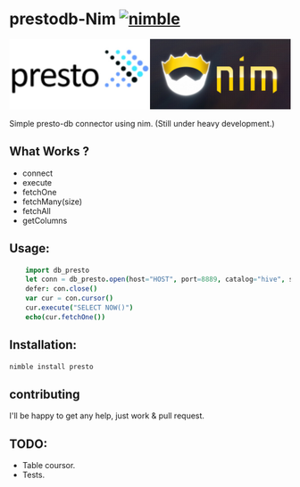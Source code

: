 
# prestodb-Nim [![nimble](https://raw.githubusercontent.com/yglukhov/nimble-tag/master/nimble.png)](https://github.com/yglukhov/nimble-tag)

![alt tag](https://github.com/Bennyelg/nimPresto/blob/master/presto_nim.jpg)

Simple presto-db connector using nim. (Still under heavy development.)

## What Works ?
* connect
* execute
* fetchOne
* fetchMany(size)
* fetchAll
* getColumns

## Usage:

```nim
    import db_presto
    let conn = db_presto.open(host="HOST", port=8889, catalog="hive", schema="dwh", username="benny")
    defer: con.close()
    var cur = con.cursor()
    cur.execute("SELECT NOW()")
    echo(cur.fetchOne())
```

## Installation:

```bash
nimble install presto
```


## contributing 

I'll be happy to get any help, just work & pull request.


## TODO:
* Table coursor.
* Tests.
